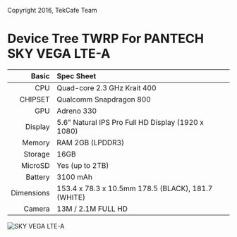 Copyright 2016, TekCafe Team

Device Tree TWRP For PANTECH SKY VEGA LTE-A
=======================================

Basic   | Spec Sheet
-------:|:-------------------------
CPU     | Quad-core 2.3 GHz Krait 400
CHIPSET | Qualcomm Snapdragon 800
GPU     | Adreno 330
Display | 5.6" Natural IPS Pro Full HD Display (1920 x 1080)
Memory  | RAM 2GB (LPDDR3)
Storage | 16GB
MicroSD | Yes (up to 2TB)
Battery | 3100 mAh
Dimensions | 153.4 x 78.3 x 10.5mm 178.5 (BLACK), 181.7 (WHITE)
Camera  | 13M / 2.1M FULL HD


![SKY VEGA LTE-A](http://pantech.co.kr/cmm/fms/getImage.do?atchFileId=FILE_000000000005021&fileSn=1 "SKY VEGA LTE-A")
